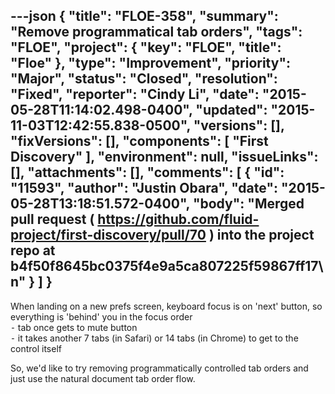 ---json
{
  "title": "FLOE-358",
  "summary": "Remove programmatical tab orders",
  "tags": "FLOE",
  "project": {
    "key": "FLOE",
    "title": "Floe"
  },
  "type": "Improvement",
  "priority": "Major",
  "status": "Closed",
  "resolution": "Fixed",
  "reporter": "Cindy Li",
  "date": "2015-05-28T11:14:02.498-0400",
  "updated": "2015-11-03T12:42:55.838-0500",
  "versions": [],
  "fixVersions": [],
  "components": [
    "First Discovery"
  ],
  "environment": null,
  "issueLinks": [],
  "attachments": [],
  "comments": [
    {
      "id": "11593",
      "author": "Justin Obara",
      "date": "2015-05-28T13:18:51.572-0400",
      "body": "Merged pull request ( <https://github.com/fluid-project/first-discovery/pull/70> ) into the project repo at b4f50f8645bc0375f4e9a5ca807225f59867ff17\n"
    }
  ]
}
---
When landing on a new prefs screen, keyboard focus is on 'next' button, so everything is 'behind' you in the focus order\
⁃    tab once gets to mute button\
⁃    it takes another 7 tabs (in Safari) or 14 tabs (in Chrome)  to get to the control itself

So, we'd like to try removing programmatically controlled tab orders and just use the natural document tab order flow.

        